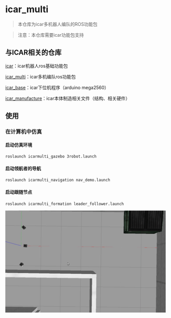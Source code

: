 # icar_multi

> 本仓库为icar多机器人编队的ROS功能包

> 注意：本仓库需要icar功能包支持

## 与ICAR相关的仓库

[icar](https://github.com/yltzdhbc/icar.git)：icar机器人ros基础功能包

[icar_multi](https://github.com/yltzdhbc/icar_multi.git)：icar多机编队ros功能包

[icar_base](https://github.com/yltzdhbc/icar_base.git)：icar下位机程序（arduino mega2560）

[icar_manufacture](https://github.com/yltzdhbc/icar_manufacture.git)：icar本体制造相关文件（结构、相关硬件）

## 使用

### 在计算机中仿真

#### 启动仿真环境
```
roslaunch icarmulti_gazebo 3robot.launch
```


#### 启动领航者的导航

```
roslaunch icarmulti_navigation nav_demo.launch
```

#### 启动跟随节点

```
roslaunch icarmulti_formation leader_follower.launch
```


![](images/icarmulti_leader.gif)